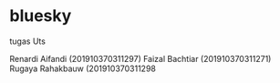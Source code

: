 # bluesky
tugas Uts

Renardi Aifandi (201910370311297)
Faizal Bachtiar (201910370311271)
Rugaya Rahakbauw (201910370311298
